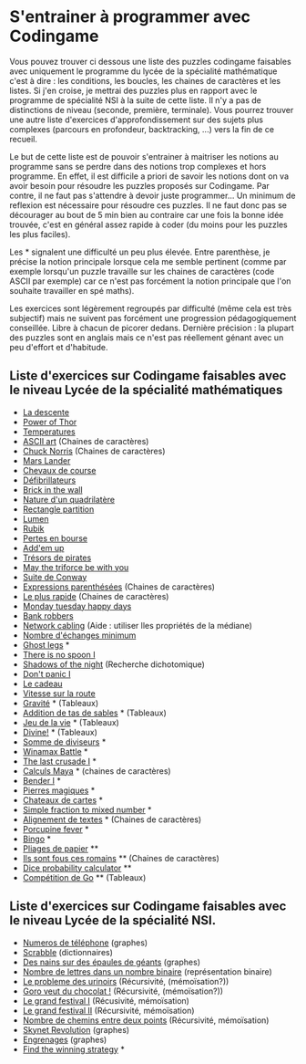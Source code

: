 # S'entrainer à programmer avec Codingame

Vous pouvez trouver ci dessous une liste des puzzles codingame faisables avec uniquement le programme du lycée de la spécialité mathématique c'est à dire : les conditions, les boucles, les chaines de caractères et les listes. Si j'en croise, je mettrai des puzzles plus en rapport avec le programme de spécialité NSI à la suite de cette liste. Il n'y a pas de distinctions de niveau (seconde, première, terminale). Vous pourrez trouver une autre liste d'exercices d'approfondissement sur des sujets plus complexes (parcours en profondeur, backtracking, ...) vers la fin de ce recueil.

Le but de cette liste est de pouvoir s'entrainer à maitriser les notions au programme sans se perdre dans des notions trop complexes et hors programme. En effet, il est difficile a priori de savoir les notions dont on va avoir besoin pour résoudre les puzzles proposés sur Codingame. Par contre, il ne faut pas s'attendre à devoir juste programmer... Un minimum de reflexion est nécessaire pour résoudre ces puzzles. Il ne faut donc pas se décourager au bout de 5 min bien au contraire car une fois la bonne idée trouvée, c'est en général assez rapide à coder (du moins pour les puzzles les plus faciles).

Les * signalent une difficulté un peu plus élevée. Entre parenthèse, je précise la notion principale lorsque cela me semble pertinent (comme par exemple lorsqu'un puzzle travaille sur les chaines de caractères (code ASCII par exemple) car ce n'est pas forcément la notion principale que l'on souhaite travailler en spé maths).

Les exercices sont légèrement regroupés par difficulté (même cela est très subjectif) mais ne suivent pas forcément une  progression pédagogiquement conseillée. Libre à chacun de picorer dedans. Dernière précision : la plupart des puzzles sont en anglais mais ce n'est pas réellement génant avec un peu d'effort et d'habitude.

## Liste d'exercices sur Codingame faisables avec le niveau Lycée de la spécialité mathématiques

- [La descente](https://www.codingame.com/training/easy/the-descent)
- [Power of Thor](https://www.codingame.com/training/easy/power-of-thor-episode-1)
- [Temperatures](https://www.codingame.com/training/easy/temperatures)
- [ASCII art](https://www.codingame.com/training/easy/ascii-art) (Chaines de caractères)
- [Chuck Norris](https://www.codingame.com/training/easy/chuck-norris) (Chaines de caractères)
- [Mars Lander](https://www.codingame.com/training/easy/mars-lander-episode-1)
- [Chevaux de course](https://www.codingame.com/training/easy/horse-racing-duals)
- [Défibrillateurs](https://www.codingame.com/training/easy/defibrillators)
- [Brick in the wall](https://www.codingame.com/training/easy/brick-in-the-wall)
- [Nature d'un quadrilatère](https://www.codingame.com/training/easy/nature-of-quadrilaterals)
- [Rectangle partition](https://www.codingame.com/training/easy/rectangle-partition)
- [Lumen](https://www.codingame.com/training/easy/lumen)
- [Rubik](https://www.codingame.com/training/medium/rubik%C2%AE)
- [Pertes en bourse](https://www.codingame.com/training/medium/stock-exchange-losses)
- [Add'em up](https://www.codingame.com/training/easy/addem-up)
- [Trésors de pirates](https://www.codingame.com/training/easy/pirates-treasure)
- [May the triforce be with you](https://www.codingame.com/training/easy/may-the-triforce-be-with-you)
- [Suite de Conway](https://www.codingame.com/training/medium/conway-sequence)
- [Expressions parenthésées](https://www.codingame.com/training/easy/brackets-extreme-edition) (Chaines de caractères)
- [Le plus rapide](https://www.codingame.com/training/medium/the-fastest) (Chaines de caractères)
- [Monday tuesday happy days](https://www.codingame.com/training/easy/monday-tuesday-happy-days)
- [Bank robbers](https://www.codingame.com/training/easy/bank-robbers)
- [Network cabling](https://www.codingame.com/training/medium/network-cabling) (Aide : utiliser lles propriétés de la médiane)
- [Nombre d'échanges minimum](https://www.codingame.com/training/medium/minimal-number-of-swaps)
- [Ghost legs](https://www.codingame.com/training/easy/ghost-legs) * 
- [There is no spoon I](https://www.codingame.com/training/medium/there-is-no-spoon-episode-1)
- [Shadows of the night](https://www.codingame.com/training/medium/shadows-of-the-knight-episode-1) (Recherche dichotomique)
- [Don't panic I](https://www.codingame.com/training/medium/don't-panic-episode-1)
- [Le cadeau](https://www.codingame.com/training/medium/the-gift)
- [Vitesse sur la route](https://www.codingame.com/training/medium/aneo) 
- [Gravité](https://www.codingame.com/training/medium/gravity) * (Tableaux)
- [Addition de tas de sables](https://www.codingame.com/training/medium/sandpile-addition) * (Tableaux)
- [Jeu de la vie](https://www.codingame.com/training/medium/game-of-life) * (Tableaux)
- [Divine!](https://www.codingame.com/training/medium/divine!) * (Tableaux)
- [Somme de diviseurs](https://www.codingame.com/training/medium/sum-of-divisors) *
- [Winamax Battle](https://www.codingame.com/training/medium/winamax-battle) * 
- [The last crusade I](https://www.codingame.com/training/medium/the-last-crusade-episode-1) *
- [Calculs Maya](https://www.codingame.com/training/medium/mayan-calculation) * (chaines de caractères)
- [Bender I](https://www.codingame.com/training/medium/bender-episode-1) *
- [Pierres magiques](https://www.codingame.com/training/medium/magic-stones) *
- [Chateaux de cartes](https://www.codingame.com/training/medium/cards-castle) *
- [Simple fraction to mixed number](https://www.codingame.com/training/medium/simple-fraction-to-mixed-number) *
- [Alignement de textes](https://www.codingame.com/training/medium/text-alignment) * (Chaines de caractères)
- [Porcupine fever](https://www.codingame.com/training/medium/porcupine-fever) *
- [Bingo](https://www.codingame.com/training/medium/bingo) *
- [Pliages de papier](https://www.codingame.com/training/medium/folding-paper) **
- [Ils sont fous ces romains](https://www.codingame.com/training/medium/these-romans-are-crazy!) ** (Chaines de caractères)
- [Dice probability calculator](https://www.codingame.com/training/medium/dice-probability-calculator) **
- [Compétition de Go](https://www.codingame.com/training/medium/go-competition) ** (Tableaux)


## Liste d'exercices sur Codingame faisables avec le niveau Lycée de la spécialité NSI.

- [Numeros de téléphone](https://www.codingame.com/training/medium/telephone-numbers) (graphes)
- [Scrabble](https://www.codingame.com/training/medium/scrabble) (dictionnaires)
- [Des nains sur des épaules de géants](https://www.codingame.com/training/medium/dwarfs-standing-on-the-shoulders-of-giants) (graphes)
- [Nombre de lettres dans un nombre binaire](https://www.codingame.com/training/medium/number-of-letters-in-a-number---binary) (représentation binaire)
- [Le probleme des urinoirs](https://www.codingame.com/training/medium/the-optimal-urinal-problem) (Récursivité, (mémoïsation?))
- [Goro veut du chocolat !](https://www.codingame.com/training/medium/goro-want-chocolate) (Récursivité, (mémoïsation?))
- [Le grand festival I](https://www.codingame.com/training/medium/the-grand-festival---i) (Récusivité, mémoïsation)
- [Le grand festival II](https://www.codingame.com/training/medium/the-grand-festival---ii) (Récursivité, mémoïsation)
- [Nombre de chemins entre deux points](https://www.codingame.com/training/medium/number-of-paths-between-2-points) (Récursivité, mémoïsation)
- [Skynet Revolution](https://www.codingame.com/training/medium/skynet-revolution-episode-1) (graphes)
- [Engrenages](https://www.codingame.com/training/medium/locked-in-gear) (graphes)
- [Find the winning strategy](https://www.codingame.com/training/medium/find-the-winning-strategy) *

